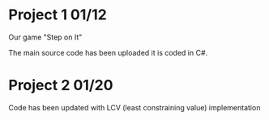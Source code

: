 
# Project 1 01/12
Our game "Step on It" 


The main source code has been uploaded it is coded in C#.

# Project 2 01/20

Code has been updated with LCV (least constraining value) implementation


